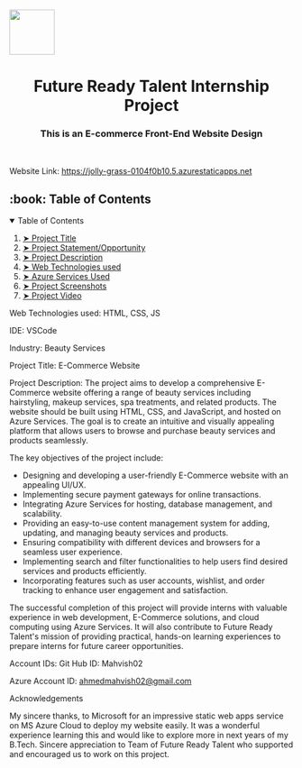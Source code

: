 # <p align="center"> 
#  <img src=" " alt=" " width="80px" height="80px">
# </p>
<h1 align="center"> Future Ready Talent Internship Project </h1>
<h3 align="center"> This is an E-commerce Front-End Website Design </h3>  

</br>


Website Link: https://jolly-grass-0104f0b10.5.azurestaticapps.net




<!-- TABLE OF CONTENTS -->
<h2 id="table-of-contents"> :book: Table of Contents</h2>

<details open="open">
  <summary>Table of Contents</summary>
  <ol>
    <li><a href="#"> ➤ Project Title </a></li>
    <li><a href="#"> ➤ Project Statement/Opportunity </a></li>
    <li><a href="#"> ➤ Project Description </a></li>
    <li><a href="#"> ➤ Web Technologies used </a></li>
    <li><a href="#"> ➤ Azure Services Used </a></li>
    <li><a href="#"> ➤ Project Screenshots </a></li>
    <li><a href="#"> ➤ Project Video</a></li>
  
  </ol>
</details>

Web Technologies used: HTML, CSS, JS

IDE: VSCode

Industry: Beauty Services

Project Title: E-Commerce Website 

Project Description: The project aims to develop a comprehensive E-Commerce website offering a range of beauty services including hairstyling, makeup services, spa treatments, and related products. The website should be built using HTML, CSS, and JavaScript, and hosted on Azure Services. The goal is to create an intuitive and visually appealing platform that allows users to browse and purchase beauty services and products seamlessly.

The key objectives of the project include:

- Designing and developing a user-friendly E-Commerce website with an appealing UI/UX.
- Implementing secure payment gateways for online transactions.
- Integrating Azure Services for hosting, database management, and scalability.
- Providing an easy-to-use content management system for adding, updating, and managing beauty services and products.
- Ensuring compatibility with different devices and browsers for a seamless user experience.
- Implementing search and filter functionalities to help users find desired services and products efficiently.
- Incorporating features such as user accounts, wishlist, and order tracking to enhance user engagement and satisfaction.

The successful completion of this project will provide interns with valuable experience in web development, E-Commerce solutions, and cloud computing using Azure Services. It will also contribute to Future Ready Talent's mission of providing practical, hands-on learning experiences to prepare interns for future career opportunities.

Account IDs:
Git Hub ID: Mahvish02

Azure Account ID: ahmedmahvish02@gmail.com


Acknowledgements

My sincere thanks, to Microsoft for an impressive static web apps service on MS Azure Cloud to deploy my website easily. It was a wonderful experience learning this and would like to explore more in next years of my B.Tech. Sincere appreciation to Team of Future Ready Talent who supported and encouraged us to work on this project.
